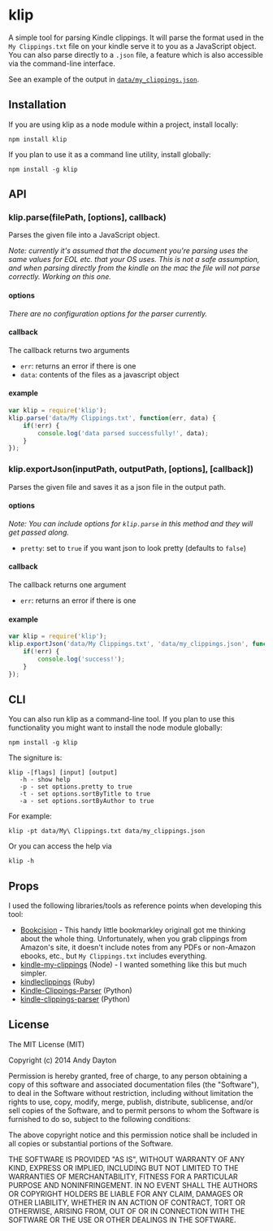 klip
=====

A simple tool for parsing Kindle clippings. It will parse the format used in the `My Clippings.txt` file on your kindle serve it to you as a JavaScript object. You can also parse directly to a `.json` file, a feature which is also accessible via the command-line interface.

See an example of the output in [`data/my_clippings.json`](data/my_clippings.json).

## Installation

If you are using klip as a node module within a project, install locally:

	npm install klip

If you plan to use it as a command line utility, install globally:

	npm install -g klip

## API

### klip.parse(filePath, [options], callback)

Parses the given file into a JavaScript object.

_Note: currently it's assumed that the document you're parsing uses the same values for EOL etc. that your OS uses. This is not a safe assumption, and when parsing directly from the kindle on the mac the file will not parse correctly. Working on this one._

#### options

_There are no configuration options for the parser currently._

#### callback

The callback returns two arguments

 * `err`: returns an error if there is one
 * `data`: contents of the files as a javascript object

#### example

```js
var klip = require('klip');
klip.parse('data/My Clippings.txt', function(err, data) {
	if(!err) {
		console.log('data parsed successfully!', data);
	}
});
```

### klip.exportJson(inputPath, outputPath, [options], [callback])

Parses the given file and saves it as a json file in the output path.

#### options

_Note: You can include options for `klip.parse` in this method and they will get passed along._

 * `pretty`: set to `true` if you want json to look pretty (defaults to `false`)

#### callback

The callback returns one argument

 * `err`: returns an error if there is one

#### example

```js
var klip = require('klip');
klip.exportJson('data/My Clippings.txt', 'data/my_clippings.json', function(err){
	if(!err) {
		console.log('success!');
	}
});
```

## CLI

You can also run klip as a command-line tool. If you plan to use this functionality you might want to install the node module globally:

	npm install -g klip

The signiture is:

	klip -[flags] [input] [output]
	   -h - show help
	   -p - set options.pretty to true
	   -t - set options.sortByTitle to true
	   -a - set options.sortByAuthor to true

For example:

	klip -pt data/My\ Clippings.txt data/my_clippings.json

Or you can access the help via

	klip -h

## Props

I used the following libraries/tools as reference points when developing this tool:

 * [Bookcision](http://www.norbauer.com/bookcision/) - This handy little bookmarkley originall got me thinking about the whole thing. Unfortunately, when you grab clippings from Amazon's site, it doesn't include notes from any PDFs or non-Amazon ebooks, etc., but `My Clippings.txt` includes everything.
 * [kindle-my-clippings](https://github.com/baniol/kindle-my-clippings) (Node) - I wanted something like this but much simpler.
 * [kindleclippings](https://github.com/georgboe/kindleclippings) (Ruby)
 * [Kindle-Clippings-Parser](https://github.com/gfranxman/Kindle-Clippings-Parser) (Python)
 * [kindle-clippings-parser](https://github.com/albins/kindle-clippings-parser) (Python)

## License


The MIT License (MIT)

Copyright (c) 2014 Andy Dayton

Permission is hereby granted, free of charge, to any person obtaining a copy
of this software and associated documentation files (the "Software"), to deal
in the Software without restriction, including without limitation the rights
to use, copy, modify, merge, publish, distribute, sublicense, and/or sell
copies of the Software, and to permit persons to whom the Software is
furnished to do so, subject to the following conditions:

The above copyright notice and this permission notice shall be included in
all copies or substantial portions of the Software.

THE SOFTWARE IS PROVIDED "AS IS", WITHOUT WARRANTY OF ANY KIND, EXPRESS OR
IMPLIED, INCLUDING BUT NOT LIMITED TO THE WARRANTIES OF MERCHANTABILITY,
FITNESS FOR A PARTICULAR PURPOSE AND NONINFRINGEMENT. IN NO EVENT SHALL THE
AUTHORS OR COPYRIGHT HOLDERS BE LIABLE FOR ANY CLAIM, DAMAGES OR OTHER
LIABILITY, WHETHER IN AN ACTION OF CONTRACT, TORT OR OTHERWISE, ARISING FROM,
OUT OF OR IN CONNECTION WITH THE SOFTWARE OR THE USE OR OTHER DEALINGS IN
THE SOFTWARE.